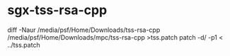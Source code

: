 # sgx-tss-rsa-cpp

diff  -Naur /media/psf/Home/Downloads/tss-rsa-cpp    /media/psf/Home/Downloads/mpc/tss-rsa-cpp  >tss.patch
patch  -d/ -p1 < ../tss.patch
